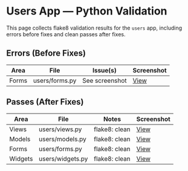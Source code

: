 # Users App — Python Validation

This page collects flake8 validation results for the `users` app, including errors before fixes and clean passes after fixes.

## Errors (Before Fixes)

| Area | File | Issue(s) | Screenshot |
|------|------|----------|------------|
| Forms | users/forms.py | See screenshot | [View](errors/forms-user_with_error.png) |

## Passes (After Fixes)

| Area | File | Notes | Screenshot |
|------|------|-------|------------|
| Views | users/views.py | flake8: clean | [View](passes/View-user.png) |
| Models | users/models.py | flake8: clean | [View](passes/Model-user.png) |
| Forms | users/forms.py | flake8: clean | [View](passes/Forms-UserS.png) |
| Widgets | users/widgets.py | flake8: clean | [View](passes/Widget-user.png) |
